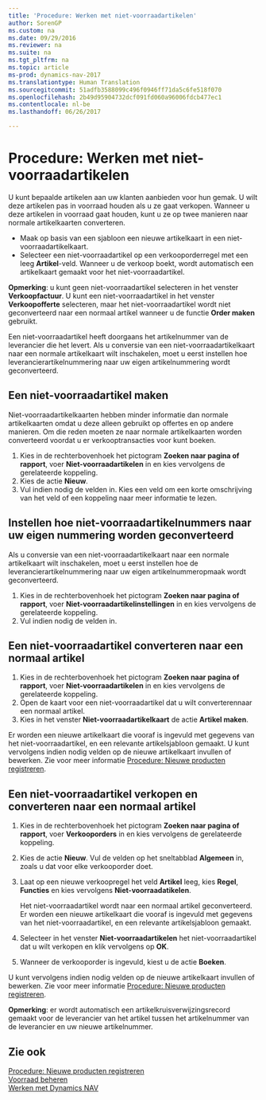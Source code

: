 ```yaml
---
title: 'Procedure: Werken met niet-voorraadartikelen'
author: SorenGP
ms.custom: na
ms.date: 09/29/2016
ms.reviewer: na
ms.suite: na
ms.tgt_pltfrm: na
ms.topic: article
ms-prod: dynamics-nav-2017
ms.translationtype: Human Translation
ms.sourcegitcommit: 51adfb3588099c496f0946ff71da5c6fe518f070
ms.openlocfilehash: 2b49d95904732dcf091fd060a96006fdcb477ec1
ms.contentlocale: nl-be
ms.lasthandoff: 06/26/2017

---
```


# <a name="how-to-work-with-nonstock-items"></a>Procedure: Werken met niet-voorraadartikelen
U kunt bepaalde artikelen aan uw klanten aanbieden voor hun gemak. U wilt deze artikelen pas in voorraad houden als u ze gaat verkopen. Wanneer u deze artikelen in voorraad gaat houden, kunt u ze op twee manieren naar normale artikelkaarten converteren.

- Maak op basis van een sjabloon een nieuwe artikelkaart in een niet-voorraadartikelkaart.
- Selecteer een niet-voorraadartikel op een verkooporderregel met een leeg **Artikel**-veld. Wanneer u de verkoop boekt, wordt automatisch een artikelkaart gemaakt voor het niet-voorraadartikel.

**Opmerking**: u kunt geen niet-voorraadartikel selecteren in het venster **Verkoopfactuur**. U kunt een niet-voorraadartikel in het venster **Verkoopofferte** selecteren, maar het niet-voorraadartikel wordt niet geconverteerd naar een normaal artikel wanneer u de functie **Order maken** gebruikt.

Een niet-voorraadartikel heeft doorgaans het artikelnummer van de leverancier die het levert. Als u conversie van een niet-voorraadartikelkaart naar een normale artikelkaart wilt inschakelen, moet u eerst instellen hoe leverancierartikelnummering naar uw eigen artikelnummering wordt geconverteerd.   

## <a name="to-create-a-nonstock-item"></a>Een niet-voorraadartikel maken
Niet-voorraadartikelkaarten hebben minder informatie dan normale artikelkaarten omdat u deze alleen gebruikt op offertes en op andere manieren. Om die reden moeten ze naar normale artikelkaarten worden converteerd voordat u er verkooptransacties voor kunt boeken.

1. Kies in de rechterbovenhoek het pictogram **Zoeken naar pagina of rapport**, voer **Niet-voorraadartikelen**  in en kies vervolgens de gerelateerde koppeling.
2. Kies de actie **Nieuw**.
2. Vul indien nodig de velden in. Kies een veld om een korte omschrijving van het veld of een koppeling naar meer informatie te lezen.

## <a name="to-set-up-how-nonstock-item-numbers-are-converted-to-your-own-numbering"></a>Instellen hoe niet-voorraadartikelnummers naar uw eigen nummering worden geconverteerd  
Als u conversie van een niet-voorraadartikelkaart naar een normale artikelkaart wilt inschakelen, moet u eerst instellen hoe de leverancierartikelnummering naar uw eigen artikelnummeropmaak wordt geconverteerd.

1. Kies in de rechterbovenhoek het pictogram **Zoeken naar pagina of rapport**, voer **Niet-voorraadartikelinstellingen** in en kies vervolgens de gerelateerde koppeling.
2. Vul indien nodig de velden in.

## <a name="to-convert-a-nonstock-item-to-a-normal-item"></a>Een niet-voorraadartikel converteren naar een normaal artikel
1. Kies in de rechterbovenhoek het pictogram **Zoeken naar pagina of rapport**, voer **Niet-voorraadartikelen**  in en kies vervolgens de gerelateerde koppeling.
2. Open de kaart voor een niet-voorraadartikel dat u wilt converterennaar een normaal artikel.
3. Kies in het venster **Niet-voorraadartikelkaart** de actie **Artikel maken**.

Er worden een nieuwe artikelkaart die vooraf is ingevuld met gegevens van het niet-voorraadartikel, en een relevante artikelsjabloon gemaakt. U kunt vervolgens indien nodig velden op de nieuwe artikelkaart invullen of bewerken. Zie voor meer informatie [Procedure: Nieuwe producten registreren](inventory-how-register-new-products.md).

## <a name="to-sell-a-nonstock-item-and-convert-it-to-a-normal-item"></a>Een niet-voorraadartikel verkopen en converteren naar een normaal artikel
1. Kies in de rechterbovenhoek het pictogram **Zoeken naar pagina of rapport**, voer **Verkooporders** in en kies vervolgens de gerelateerde koppeling.
2. Kies de actie **Nieuw**. Vul de velden op het sneltabblad **Algemeen** in, zoals u dat voor elke verkooporder doet.
3. Laat op een nieuwe verkoopregel het veld **Artikel** leeg, kies **Regel**, **Functies** en kies vervolgens **Niet-voorraadatikelen**.

    Het niet-voorraadartikel wordt naar een normaal artikel geconverteerd. Er worden een nieuwe artikelkaart die vooraf is ingevuld met gegevens van het niet-voorraadartikel, en een relevante artikelsjabloon gemaakt.
4. Selecteer in het venster **Niet-voorraadartikelen** het niet-voorraadartikel dat u wilt verkopen en klik vervolgens op **OK**.
5. Wanneer de verkooporder is ingevuld, kiest u de actie **Boeken**.

U kunt vervolgens indien nodig velden op de nieuwe artikelkaart invullen of bewerken. Zie voor meer informatie [Procedure: Nieuwe producten registreren](inventory-how-register-new-products.md).

**Opmerking**: er wordt automatisch een artikelkruisverwijzingsrecord gemaakt voor de leverancier van het artikel tussen het artikelnummer van de leverancier en uw nieuwe artikelnummer.

## <a name="see-also"></a>Zie ook
[Procedure: Nieuwe producten registreren](inventory-how-register-new-products.md)  
[Voorraad beheren](inventory-manage-inventory.md)  
[Werken met Dynamics NAV](ui-work-product.md)

